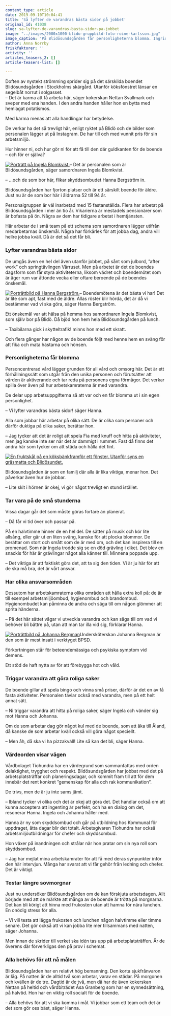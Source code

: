 ```yaml
---
content_type: article
date: 2019-09-10T10:04:41
title: 'Så lyfter de varandras bästa sidor på jobbet'
original_id: 41038
slug: sa-lyfter-de-varandras-basta-sidor-pa-jobbet
image: "../images/2000x1000-blido-gruppbild-foto-roine-karlsson.jpg"
image_caption: 'På Blidösundsgården får personligheterna blomma. Ingrid Nerman och Vivianne Mannby smälter maten tillsammans med skyddsombudet Hanna Bergström. '
author: Anna Norrby
friskfaktorer: ''
activity: ''
articles_teasers_2: []
article-teasers-list: []

---
```


Doften av nystekt strömming sprider sig på det särskilda boendet Blidösundsgården i Stockholms skärgård. Utanför köksfönstret länsar en segelbåt norrut i solgasset.  
– Det är karma att få arbeta här, säger kokerskan Nettan Svallmark och sveper med ena handen. I den andra handen håller hon en bytta med hemlagat potatismos.

Med karma menas att alla handlingar har betydelse.

De verkar ha det så trevligt här, enligt ryktet på Blidö och de bilder som personalen lägger ut på Instagram. De har till och med vunnit pris för sin arbetsmiljö.

Hur hinner ni, och hur gör ni för att få till den där guldkanten för de boende – och för er själva?

[![Porträtt på Ingela Blomkvist.](https://www.suntarbetsliv.se/wp-content/uploads/2019/09/200x220-blido-ingela-blomkvist-foto-roine-karlsson.jpg)](https://www.suntarbetsliv.se/wp-content/uploads/2019/09/200x220-blido-ingela-blomkvist-foto-roine-karlsson.jpg)– Det är personalen som är Blidösundsgården, säger samordnaren Ingela Blomkvist.

– …och de som bor här, flikar skyddsombudet Hanna Bergström in.

Blidösundsgården har fjorton platser och är ett särskilt boende för äldre. Just nu är de som bor här i åldrarna 52 till 94 år.

Personalgruppen är väl inarbetad med 15 fastanställda. Flera har arbetat på Blidösundsgården i mer än tio år. Vikarierna är mestadels pensionärer som är bofasta på ön. Några av dem har tidigare arbetat i hemtjänsten.

Här arbetar de i små team på ett schema som samordnaren lägger utifrån medarbetarnas önskemål. Några har förkärlek för att jobba dag, andra vill hellre jobba kväll. Då är det så det får bli.

### Lyfter varandras bästa sidor

De umgås även en hel del även utanför jobbet, på sånt som julbord, ”after work” och springtävlingen Vårruset. Men på arbetet är det de boendes dagsform som får styra aktiviteterna, liksom vädret och boendemötet som är äger rum var åttonde vecka eller oftare beroende på de boendes önskemål.

[![Porträttbild på Hanna Bergström.](https://www.suntarbetsliv.se/wp-content/uploads/2019/09/200x220-blido-hanna-bergstrom-foto-roine-karlsson.jpg)](https://www.suntarbetsliv.se/wp-content/uploads/2019/09/200x220-blido-hanna-bergstrom-foto-roine-karlsson.jpg)– Boendemötena är det bästa vi har! Det är lite som apt, fast med de äldre. Allas röster blir hörda, det är då vi bestämmer vad vi ska göra, säger Hanna Bergström.

Ett önskemål var att hälsa på hemma hos samordnaren Ingela Blomkvist, som själv bor på Blidö. Då bjöd hon hem hela Blidösundsgården på lunch.

– Taxibilarna gick i skytteltrafik! minns hon med ett skratt.

Och flera gånger har någon av de boende följt med henne hem en sväng för att fika och mata hästarna och hönsen.

### Personligheterna får blomma

Personcentrerad vård lägger grunden för all vård och omsorg här. Det är ett förhållningssätt som utgår från den unika personen och förutsätter att vården är aktiverande och tar reda på personens egna förmågor. Det verkar spilla över även på hur arbetskamraterna är med varandra.

De delar upp arbetsuppgifterna så att var och en får blomma ut i sin egen personlighet.

– Vi lyfter varandras bästa sidor! säger Hanna.

Alla som jobbar här arbetar på olika sätt. De är olika som personer och därför duktiga på olika saker, berättar hon.

– Jag tycker att det är roligt att spela Fia med knuff och hitta på aktiviteter, men jag kanske inte ser när det är dammigt i rummet. Fast då finns det andra här som tycker om att städa och hålla det fint.

[![En fruktskål på en köksbänkframför ett fönster. Utanför syns en gräsmatta och Blidösundet.](https://www.suntarbetsliv.se/wp-content/uploads/2019/09/740x400-blidosundsgarden-foto-roine-karlsson.jpg)](https://www.suntarbetsliv.se/wp-content/uploads/2019/09/740x400-blidosundsgarden-foto-roine-karlsson.jpg)

Blidösundsgården är som en familj där alla är lika viktiga, menar hon. Det påverkar även hur de jobbar.

– Lite skit i hörnen är okej, vi gör något trevligt en stund istället.

### Tar vara på de små stunderna

Vissa dagar går det som måste göras fortare än planerat.

– Då får vi tid över och passar på.

På en halvtimme hinner de en hel del. De sätter på musik och kör lite allsång, eller går ut en liten sväng, kanske för att plocka blommor. De berättar om stort och smått som de är med om, och det kan inspirera till en promenad. Som när Ingela trodde sig se en död grävling i diket. Det blev en snackis för här är grävlingar något alla känner till. Minnena poppade upp.

– Det viktiga är att faktiskt göra det, att ta sig den tiden. Vi är ju här för att de ska må bra, det är vårt ansvar.

### Har olika ansvarsområden

Dessutom har arbetskamraterna olika områden att hålla extra koll på: de är till exempel arbetsmiljöombud, hygienombud och brandombud. Hygienombudet kan påminna de andra och säga till om någon glömmer att sprita händerna.

– På det här sättet vågar vi utveckla varandra och kan säga till om vad vi behöver bli bättre på, utan att man tar illa vid sig, förklarar Hanna.

[![Porträttbild på Johanna Bergman ](https://www.suntarbetsliv.se/wp-content/uploads/2019/09/200x220-blido-johanna-bergman-foto-roine-karlsson.jpg)](https://www.suntarbetsliv.se/wp-content/uploads/2019/09/200x220-blido-johanna-bergman-foto-roine-karlsson.jpg)Undersköterskan Johanna Bergman är den som är mest insatt i verktyget BPSD.

Förkortningen står för beteendemässiga och psykiska symptom vid demens.

Ett stöd de haft nytta av för att förebygga hot och våld.

### Triggar varandra att göra roliga saker

De boende gillar att spela bingo och vinna små priser, därför är det en av få fasta aktiviteter. Personalen tävlar också med varandra, men på ett helt annat sätt.

– Ni triggar varandra att hitta på roliga saker, säger Ingela och vänder sig mot Hanna och Johanna.

Om de som arbetar dag gör något kul med de boende, som att åka till Åland, då kanske de som arbetar kväll också vill göra något speciellt.

– Men åh, då ska vi ha pizzakväll! Lite så kan det bli, säger Hanna.

### Värdeorden visar vägen

Vårdbolaget Tiohundra har en värdegrund som sammanfattas med orden delaktighet, trygghet och respekt. Blidösundsgården har jobbat med det på arbetsplatsträffar och planeringsdagar, och kommit fram till att för dem innebär det rent konkret ”gemenskap för alla och rak kommunikation”.

De trivs, men de är ju inte sams jämt.

– Ibland tycker vi olika och det är okej att göra det. Det handlar också om att kunna acceptera att ingenting är perfekt, och ha en dialog om det, resonerar Hanna. Ingela och Johanna håller med.

Hanna är ny som skyddsombud och går på utbildning hos Kommunal för uppdraget, åtta dagar blir det totalt. Arbetsgivaren Tiohundra har också arbetsmiljöutbildningar för chefer och skyddsombud.

Hon växer på inandningen och strålar när hon pratar om sin nya roll som skyddsombud.

– Jag har mejlat mina arbetskamrater för att få med deras synpunkter inför den här intervjun. Många har svarat att vi får gehör från ledning och chefer. Det är viktigt.

### Testar längre sovmorgnar

Just nu undersöker Blidösundsgården om de kan förskjuta arbetsdagen. Allt började med att de märkte att många av de boende är trötta på morgnarna. Det kan bli körigt att hinna med frukosten utan att hamna för nära lunchen. En onödig stress för alla.

– Vi vill testa att lägga frukosten och lunchen någon halvtimme eller timme senare. Det gör också att vi kan jobba lite mer tillsammans med natten, säger Johanna.

Men innan de skrider till verket ska idén tas upp på arbetsplatsträffen. Är de överens där förverkligas den på prov i schemat.

### Alla behövs för att nå målen

Blidösundsgården har en relativt hög bemanning. Den korta sjukfrånvaron är låg. På natten är de alltid två som arbetar, varav en städar. På morgonen och kvällen är de tre. Dagtid är de två, men då har de även kokerskan Nettan på heltid och vårdbiträdet Åsa Granberg som har en synnedsättning, på halvtid. Hon har en viktig roll socialt för de boende.

– Alla behövs för att vi ska komma i mål. Vi jobbar som ett team och det är det som gör oss bäst, säger Hanna.

